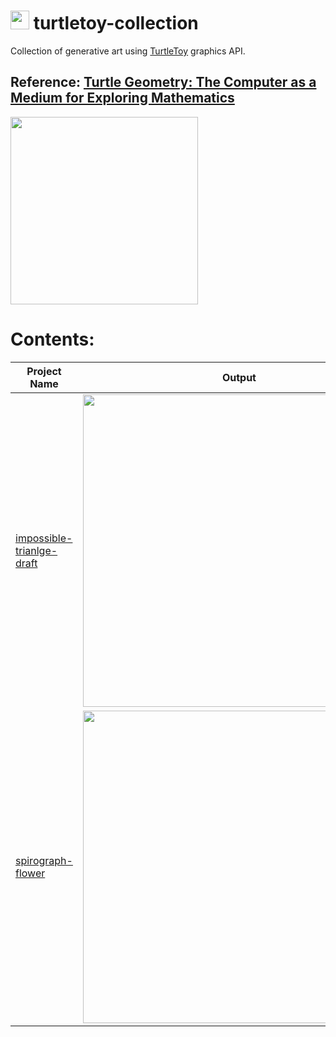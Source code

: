 # <img src="https://github.com/artHub-j/turtletoy-collection/assets/92806890/d08f229e-bbe4-4764-ad7d-1e4e7a27b7ff" width="30"/>  turtletoy-collection
Collection of generative art using [TurtleToy](https://turtletoy.net/) graphics API. 

## Reference: [Turtle Geometry: The Computer as a Medium for Exploring Mathematics](https://direct.mit.edu/books/oa-monograph/4663/Turtle-GeometryThe-Computer-as-a-Medium-for)

<img src="https://github.com/artHub-j/turtletoy-collection/assets/92806890/1fb38b81-2424-4560-9205-0b0a91a3deb0" height="300">

#

# Contents:

|Project Name|Output|
|---|---|
|[impossible-trianlge-draft](https://turtletoy.net/turtle/587ba4f2a2)|<img src="https://github.com/artHub-j/turtletoy-collection/assets/92806890/d5497dfa-96b6-47ed-9ecf-49381a590fa3" height="500">|
|[spirograph-flower](https://turtletoy.net/turtle/88086a869f)| <img src="https://github.com/artHub-j/turtletoy-collection/assets/92806890/c3dc90c2-7cca-4c9e-831d-a7cb4a81635e" height="500">|
